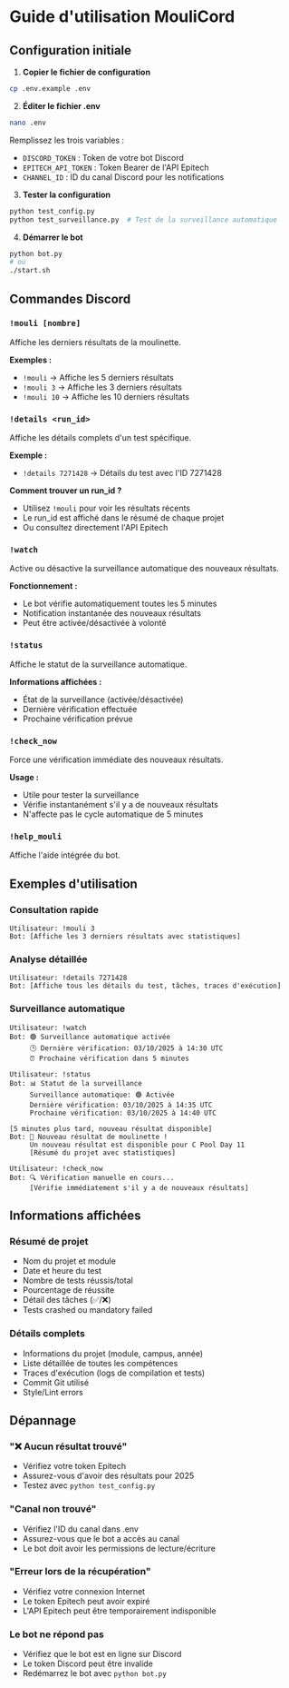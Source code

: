 # Guide d'utilisation MouliCord

## Configuration initiale

1. **Copier le fichier de configuration**
```bash
cp .env.example .env
```

2. **Éditer le fichier .env**
```bash
nano .env
```

Remplissez les trois variables :
- `DISCORD_TOKEN` : Token de votre bot Discord
- `EPITECH_API_TOKEN` : Token Bearer de l'API Epitech
- `CHANNEL_ID` : ID du canal Discord pour les notifications

3. **Tester la configuration**
```bash
python test_config.py
python test_surveillance.py  # Test de la surveillance automatique
```

4. **Démarrer le bot**
```bash
python bot.py
# ou
./start.sh
```

## Commandes Discord

### `!mouli [nombre]`
Affiche les derniers résultats de la moulinette.

**Exemples :**
- `!mouli` → Affiche les 5 derniers résultats
- `!mouli 3` → Affiche les 3 derniers résultats
- `!mouli 10` → Affiche les 10 derniers résultats

### `!details <run_id>`
Affiche les détails complets d'un test spécifique.

**Exemple :**
- `!details 7271428` → Détails du test avec l'ID 7271428

**Comment trouver un run_id ?**
- Utilisez `!mouli` pour voir les résultats récents
- Le run_id est affiché dans le résumé de chaque projet
- Ou consultez directement l'API Epitech

### `!watch`
Active ou désactive la surveillance automatique des nouveaux résultats.

**Fonctionnement :**
- Le bot vérifie automatiquement toutes les 5 minutes
- Notification instantanée des nouveaux résultats
- Peut être activée/désactivée à volonté

### `!status`
Affiche le statut de la surveillance automatique.

**Informations affichées :**
- État de la surveillance (activée/désactivée)
- Dernière vérification effectuée
- Prochaine vérification prévue

### `!check_now`
Force une vérification immédiate des nouveaux résultats.

**Usage :**
- Utile pour tester la surveillance
- Vérifie instantanément s'il y a de nouveaux résultats
- N'affecte pas le cycle automatique de 5 minutes

### `!help_mouli`
Affiche l'aide intégrée du bot.

## Exemples d'utilisation

### Consultation rapide
```
Utilisateur: !mouli 3
Bot: [Affiche les 3 derniers résultats avec statistiques]
```

### Analyse détaillée
```
Utilisateur: !details 7271428
Bot: [Affiche tous les détails du test, tâches, traces d'exécution]
```

### Surveillance automatique
```
Utilisateur: !watch
Bot: 🟢 Surveillance automatique activée
     🕒 Dernière vérification: 03/10/2025 à 14:30 UTC
     ⏰ Prochaine vérification dans 5 minutes

Utilisateur: !status
Bot: 📊 Statut de la surveillance
     Surveillance automatique: 🟢 Activée
     Dernière vérification: 03/10/2025 à 14:35 UTC
     Prochaine vérification: 03/10/2025 à 14:40 UTC

[5 minutes plus tard, nouveau résultat disponible]
Bot: 🚨 Nouveau résultat de moulinette !
     Un nouveau résultat est disponible pour C Pool Day 11
     [Résumé du projet avec statistiques]

Utilisateur: !check_now
Bot: 🔍 Vérification manuelle en cours...
     [Vérifie immédiatement s'il y a de nouveaux résultats]
```

## Informations affichées

### Résumé de projet
- Nom du projet et module
- Date et heure du test
- Nombre de tests réussis/total
- Pourcentage de réussite
- Détail des tâches (✅/❌)
- Tests crashed ou mandatory failed

### Détails complets
- Informations du projet (module, campus, année)
- Liste détaillée de toutes les compétences
- Traces d'exécution (logs de compilation et tests)
- Commit Git utilisé
- Style/Lint errors

## Dépannage

### "❌ Aucun résultat trouvé"
- Vérifiez votre token Epitech
- Assurez-vous d'avoir des résultats pour 2025
- Testez avec `python test_config.py`

### "Canal non trouvé"
- Vérifiez l'ID du canal dans .env
- Assurez-vous que le bot a accès au canal
- Le bot doit avoir les permissions de lecture/écriture

### "Erreur lors de la récupération"
- Vérifiez votre connexion Internet
- Le token Epitech peut avoir expiré
- L'API Epitech peut être temporairement indisponible

### Le bot ne répond pas
- Vérifiez que le bot est en ligne sur Discord
- Le token Discord peut être invalide
- Redémarrez le bot avec `python bot.py`